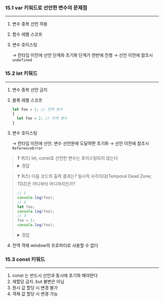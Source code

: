 ### 15.1 var 키워드로 선언한 변수의 문제점

---

1. 변수 중복 선언 허용
2. 함수 레벨 스코프
3. 변수 호이스팅

   → 런타임 이전에 선언 단계와 초기화 단계가 한번에 진행 → 선언 이전에 참조시 `undefined`

### 15.2 let 키워드

---

1. 변수 중복 선언 금지
2. 블록 레벨 스코프

   ```jsx
   let foo = 1; // 전역 변수
   {
     let foo = 2; // 지역 변수
   }
   ```

3. 변수 호이스팅

   → 런타임 이전에 선언. 변수 선언문에 도달하면 초기화 → 선언 이전에 참조시 `ReferenceError`

<blockquote>
❓ 퀴즈) let, const로 선언한 변수는 호이스팅되지 않는다

<details>
<summary>정답</summary>
  x
  ```jsx
  let foo = 1;
  {
    console.log(foo);
    let foo = 2;
  }
  ```
  위 코드에서 1을 출력하지 않고 ReferenceError가 발생했다는 것은 지역변수를 참조했다는 얘기다. 즉, 지역변수에 대한 호이스팅이 일어났다는 증거다.
</details>
</blockquote>

<blockquote>
❓ 퀴즈) 다음 코드의 출력 결과는? 일시적 사각지대(Temporal Dead Zone; TDZ)은 어디부터 어디까지인가?

```jsx
// 1
console.log(foo);
// 2
let foo;
console.log(foo);
// 3
foo = 1;
console.log(foo);
```

<details>
<summary>정답</summary>
  출력 결과: ReferenceError: … undefined 1
  TDZ: 1~2 구간까지
</details>

</blockquote>

4. 전역 객체 window의 프로퍼티로 사용할 수 없다

### 15.3 const 키워드

---

1. const 는 반드시 선언과 동시에 초기화 해야한다
2. 재할당 금지. but 불변은 아님
3. 원시 값 할당 시 변경 불가
4. 객체 값 할당 시 변경 가능
